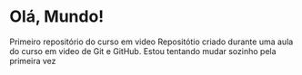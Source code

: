 # Olá, Mundo!
 Primeiro repositório do curso em video
Repositótio criado durante uma aula do curso em video de Git e GitHub.
Estou tentando mudar sozinho pela primeira vez